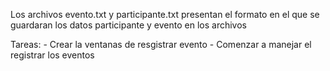 Los archivos evento.txt y participante.txt presentan el formato en el que se guardaran los datos participante y evento en los archivos

Tareas:
	- Crear la ventanas de resgistrar evento
	- Comenzar a manejar el registrar los eventos